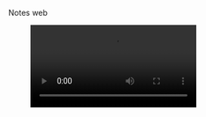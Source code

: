 Notes web   


<figure class="video_container">
  <video controls="true" allowfullscreen="true">
    <source src="~/Showcase.mp4" type="video/mp4">
  </video>
</figure>

